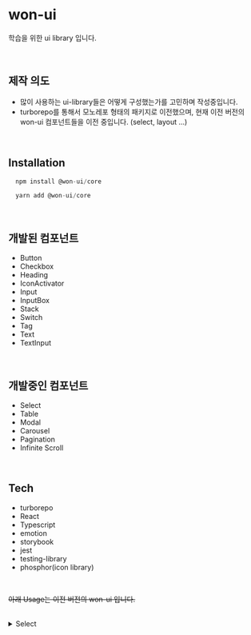 
# won-ui
학습을 위한 ui library 입니다.

<br/> 

## 제작 의도

- 많이 사용하는 ui-library들은 어떻게 구성했는가를 고민하며 작성중입니다.
- turborepo를 통해서 모노레포 형태의 패키지로 이전했으며, 현재 이전 버전의 won-ui 컴포넌트들을 이전 중입니다. (select, layout ...)

<br/>

## Installation

```Javascript
  npm install @won-ui/core
```

```Javascript
  yarn add @won-ui/core
```

<br/>

## 개발된 컴포넌트

- Button
- Checkbox
- Heading
- IconActivator
- Input
- InputBox
- Stack
- Switch
- Tag
- Text
- TextInput

<br/>

## 개발중인 컴포넌트

- Select
- Table
- Modal
- Carousel
- Pagination
- Infinite Scroll

<br/>


## Tech

- turborepo
- React
- Typescript
- emotion
- storybook
- jest
- testing-library
- phosphor(icon library)

<br/>

~~아래 Usage는 이전 버전의 won-ui 입니다.~~

<br/>

<details>
<summary>Select</summary>
<div>

```Typescript
import React from 'react';
import {
  WonSelect,
  WonSelectLabel,
  WonSelectOptionItem,
  WonSelectOptionList
} from '../components';

export default function ExampleComponent() {
  const items = ['OPTION1 ', 'OPTION2 ', 'OPTION3 ', 'OPTION4 ', 'OPTION5 '];
  const [selectItem, setSelectItem] = React.useState(items[0]);
  const handleChangeItem = (value: string) => {
    // ~~~~
    setSelectItem(value);
  }
  return (
    <WonSelect onChange={handleChangeItem} value={selectItem}>
      <WonSelectLabel>{selectItem}</WonSelectLabel>
      <WonSelectOptionList>
        {items.map((optionValue) => (
          <WonSelectOptionItem key={optionValue} value={optionValue}>
            {optionValue}
          </WonSelectOptionItem>
        ))}
      </WonSelectOptionList>
    </WonSelect>
  );
}

```

</div>
</details>
